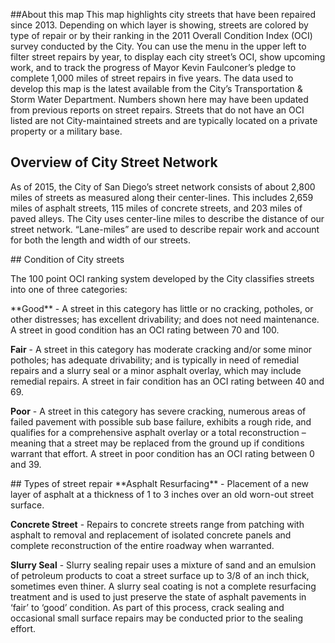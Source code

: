 ##About this map
This map highlights city streets that have been repaired since 2013. Depending on which layer is showing, streets are colored by type of repair or by their ranking in the 2011 Overall Condition Index (OCI) survey conducted by the City.
You can use the menu in the upper left to filter street repairs by year, to display each city street’s OCI, show upcoming work, and to track the progress of Mayor Kevin Faulconer’s pledge to complete 1,000 miles of street repairs in five years.
The data used to develop this map is the latest available from the City’s Transportation & Storm Water Department. Numbers shown here may have been updated from previous reports on street repairs. Streets that do not have an OCI listed are not City-maintained streets and are typically located on a private property or a military base.


## Overview of City Street Network
As of 2015, the City of San Diego’s street network consists of about 2,800 miles of streets as measured along their center-lines. This includes 2,659 miles of asphalt streets, 115 miles of concrete streets, and 203 miles of paved alleys. The City uses center-line miles to describe the distance of our street network. “Lane-miles” are used to describe repair work and account for both the length and width of our streets.


<span id="condition">
## Condition of City streets
</span>

The 100 point OCI ranking system developed by the City classifies streets into one of three categories:

<span id="condition-good">
**Good** - A street in this category has little or no cracking, potholes, or other distresses; has excellent drivability; and does not need maintenance. A street in good condition has an OCI rating between 70 and 100.
</span>

<span id="condition-fair">**Fair** - A street in this category has moderate cracking and/or some minor potholes; has adequate drivability; and is typically in need of remedial repairs and a slurry seal or a minor asphalt overlay, which may include remedial repairs. A street in fair condition has an OCI rating between 40 and 69.</span>


<span id="condition-poor">**Poor** - A street in this category has severe cracking, numerous areas of failed pavement with possible sub base failure, exhibits a rough ride, and qualifies for a comprehensive asphalt overlay or a total reconstruction – meaning that a street may be replaced from the ground up if conditions warrant that effort. A street in poor condition has an OCI rating between 0 and 39.</span>


<span id="street-rep">
## Types of street repair
</span>

<span id="street-rep-asphalt">
**Asphalt Resurfacing** - Placement of a new layer of asphalt at a thickness of 1 to 3 inches over an old worn-out street surface.
</span>

<span id="street-rep-concrete">**Concrete Street** - Repairs to concrete streets range from patching with asphalt to removal and replacement of isolated concrete panels and complete reconstruction of the entire roadway when warranted.</span>

<span id="street-rep-slurry">**Slurry Seal** - Slurry sealing repair uses a mixture of sand and an emulsion of petroleum products to coat a street surface up to 3/8 of an inch thick, sometimes even thiner. A slurry seal coating is not a complete resurfacing treatment and is used to just preserve the state of asphalt pavements in ‘fair’ to ‘good’ condition. As part of this process, crack sealing and occasional small surface repairs may be conducted prior to the sealing effort.</span>

